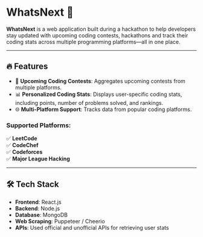 # WhatsNext 🚀  

**WhatsNext** is a web application built during a hackathon to help developers stay updated with upcoming coding contests, hackathons and track their coding stats across multiple programming platforms—all in one place.  

---

## 🔥 Features  

- 📅 **Upcoming Coding Contests**: Aggregates upcoming contests from multiple platforms.  
- 📊 **Personalized Coding Stats**: Displays user-specific coding stats, including points, number of problems solved, and rankings.  
- 🌐 **Multi-Platform Support**: Tracks data from popular coding platforms.  

### Supported Platforms:  
✅ **LeetCode**  
✅ **CodeChef**  
✅ **Codeforces**  
✅ **Major League Hacking**  

---

## 🛠️ Tech Stack  

- **Frontend**: React.js
- **Backend**: Node.js 
- **Database**: MongoDB  
- **Web Scraping**: Puppeteer / Cheerio  
- **APIs**: Used official and unofficial APIs for retrieving user stats  
